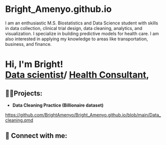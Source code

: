 # Bright_Amenyo.github.io
I am an enthusiastic  M.S. Biostatistics and Data Science student with skills in data collection, clinical trial design, data cleaning, analytics, and visualization. I specialize in building predictive models for health care. I am also interested in applying my knowledge to areas like transportation, business, and finance.
 
<h1>Hi, I'm Bright! <br/><a href="https://brightamenyo.github.io/Bright.bio/">Data scientist</a>/ <a href="www.linkedin.com/in/bright-amenyo-597a84244">Health Consultant</a>, 

<h2>👨‍💻Projects:</h2>

- <b>Data Cleaning Practice (Billionaire dataset)</b>

https://github.com/BrightAmenyo/Bright_Amenyo.github.io/blob/main/Data_cleaning.qmd
<h2> 🤳 Connect with me:</h2>

[linkedin]: www.linkedin.com/in/bright-amenyo-597a84244
<!--
**Bright_Amenyo/Bright** is a ✨ _special_ ✨ repository because its `README.md` (this file) appears on your GitHub profile.

Here are some ideas to get you started:

- 🔭 I’m currently working on ...
- 🌱 I’m currently learning ...
- 👯 I’m looking to collaborate on ...
- 🤔 I’m looking for help with ...
- 💬 Ask me about ...
- 📫 How to reach me: ...
- 😄 Pronouns: ...
- ⚡ Fun fact: ...
-->
